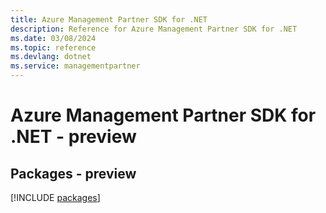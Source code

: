 ```yaml
---
title: Azure Management Partner SDK for .NET
description: Reference for Azure Management Partner SDK for .NET
ms.date: 03/08/2024
ms.topic: reference
ms.devlang: dotnet
ms.service: managementpartner
---
```

# Azure Management Partner SDK for .NET - preview
## Packages - preview
[!INCLUDE [packages](management-partner-index.md)]